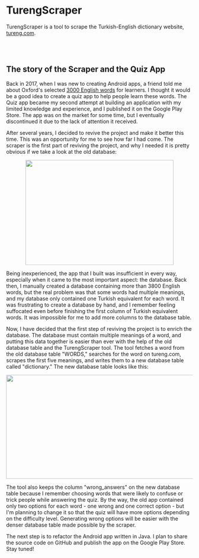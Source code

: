 # TurengScraper
TurengScraper is a tool to scrape the Turkish-English dictionary website, [tureng.com](https://tureng.com/).

<br/><br/>

## The story of the Scraper and the Quiz App
Back in 2017, when I was new to creating Android apps, a friend told me about Oxford's selected [3000 English words](https://www.oxfordlearnersdictionaries.com/about/oxford3000) for learners. I thought it would be a good idea to create a quiz app to help people learn these words. The Quiz app became my second attempt at building an application with my limited knowledge and experience, and I published it on the Google Play Store. The app was on the market for some time, but I eventually discontinued it due to the lack of attention it received.

After several years, I decided to revive the project and make it better this time. This was an opportunity for me to see how far I had come. The scraper is the first part of reviving the project, and why I needed it is pretty obvious if we take a look at the old database:

<p align="center">
  <img width="400.5" height="284.25 " src="https://user-images.githubusercontent.com/45321194/235388600-fb3c9e9c-bd9a-4583-97e0-f9f8651c1749.png">
</p>

Being inexperienced, the app that I built was insufficient in every way, especially when it came to the most important aspect: the database. Back then, I manually created a database containing more than 3800 English words, but the real problem was that some words had multiple meanings, and my database only contained one Turkish equivalent for each word. It was frustrating to create a database by hand, and I remember feeling suffocated even before finishing the first column of Turkish equivalent words. It was impossible for me to add more columns to the database table.

Now, I have decided that the first step of reviving the project is to enrich the database. The database must contain multiple meanings of a word, and putting this data together is easier than ever with the help of the old database table and the TurengScraper tool. The tool fetches a word from the old database table "WORDS," searches for the word on tureng.com, scrapes the first five meanings, and writes them to a new database table called "dictionary." The new database table looks like this:

<p align="center">
  <img width="849.75 " height="281.25 " src="https://user-images.githubusercontent.com/45321194/235388718-e56007da-1848-46de-b7f4-a4ba9ba23f25.png">
</p>

The tool also keeps the column "wrong_answers" on the new database table because I remember choosing words that were likely to confuse or trick people while answering the quiz. By the way, the old app contained only two options for each word - one wrong and one correct option - but I'm planning to change it so that the quiz will have more options depending on the difficulty level. Generating wrong options will be easier with the denser database table made possible by the scraper.

The next step is to refactor the Android app written in Java. I plan to share the source code on GitHub and publish the app on the Google Play Store. Stay tuned!
